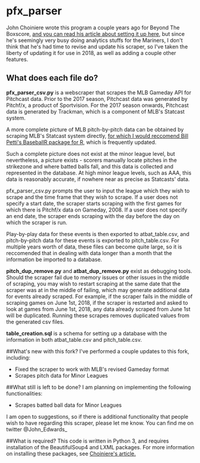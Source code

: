 # pfx_parser

John Choiniere wrote this program a couple years ago for Beyond The Boxscore, [and you can read his article about setting it up here](https://www.beyondtheboxscore.com/2015/9/24/9374949/a-new-python-based-pitchf-x-parser-scraper), but since he's seemingly very busy doing analytics stuffs for the Mariners, I don't think that he's had time to revise and update his scraper, so I've taken the liberty of updating it for use in 2018, as well as adding a couple other features.

## What does each file do?
**pfx_parser_csv.py** is a webscraper that scrapes the MLB Gameday API for Pitchcast data. Prior to the 2017 season, Pitchcast data was generated by Pitchf/x, a product of Sportvision. For the 2017 season onwards, Pitchcast data is generated by Trackman, which is a component of MLB's Statcast system.

A more complete picture of MLB pitch-by-pitch data can be obtained by scraping MLB's Statcast system directly, [for which I would reccomend Bill Petti's BaseballR package for R](https://billpetti.github.io/2018-02-19-build-statcast-database-rstats/), which is frequently updated.

Such a complete picture does not exist at the minor league level, but nevertheless, a picture exists - scorers manually locate pitches in the strikezone and where batted balls fall, and this data is collected and represented in the database. At high minor league levels, such as AAA, this data is reasonably accurate, if nowhere near as precise as Statcasts' data.

pfx_parser_csv.py prompts the user to input the league which they wish to scrape and the time frame that they wish to scrape. If a user does not specify a start date, the scraper starts scraping with the first games for which there is Pitchf/x data on Gameday, 2008. If a user does not specify an end date, the scraper ends scraping with the day before the day on which the scraper is run.

Play-by-play data for these events is then exported to atbat_table.csv, and pitch-by-pitch data for these events is exported to pitch_table.csv. For multiple years worth of data, these files can become quite large, so it is reccomended that in dealing with data longer than a month that the information be imported to a database.

**pitch_dup_remove.py** and **atbat_dup_remove.py** exist as debugging tools. Should the scraper fail due to memory issues or other issues in the middle of scraping, you may wish to restart scraping at the same date that the scraper was at in the middle of failing, which may generate additional data for events already scraped. For example, if the scraper fails in the middle of scraping games on June 1st, 2018, if the scraper is restarted and asked to look at games from June 1st, 2018, any data already scraped from June 1st will be duplicated. Running these scrapes removes duplicated values from the generated csv files.

**table_creation.sql** is a schema for setting up a database with the information in both atbat_table.csv and pitch_table.csv.

##What's new with this fork?
I've performed a couple updates to this fork, including:

* Fixed the scraper to work with MLB's revised Gameday format
* Scrapes pitch data for Minor Leagues

##What still is left to be done?
I am planning on implementing the following functionalities:

* Scrapes batted ball data for Minor Leagues

I am open to suggestions, so if there is additional functionality that people wish to have regarding this scraper, please let me know. You can find me on twitter @John_Edwards_

##What is required?
This code is written in Python 3, and requires installation of the BeautifulSoup4 and LXML packages. For more information on installing these packages, see [Choiniere's article.](https://www.beyondtheboxscore.com/2015/9/24/9374949/a-new-python-based-pitchf-x-parser-scraper)
